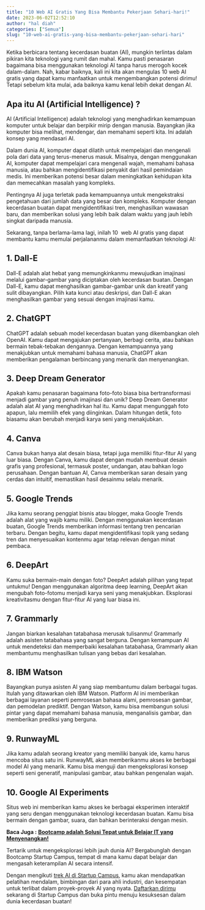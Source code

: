 ```yaml
---
title: "10 Web AI Gratis Yang Bisa Membantu Pekerjaan Sehari-hari!"
date: 2023-06-02T12:52:10
author: "hal diah"
categories: ["Semua"]
slug: "10-web-ai-gratis-yang-bisa-membantu-pekerjaan-sehari-hari"
---
```


Ketika berbicara tentang kecerdasan buatan (AI), mungkin terlintas dalam pikiran kita teknologi yang rumit dan mahal. Kamu pasti penasaran bagaimana bisa menggunakan teknologi AI tanpa harus merogoh kocek dalam-dalam. Nah, kabar baiknya, kali ini kita akan mengulas 10 web AI gratis yang dapat kamu manfaatkan untuk mengembangkan potensi dirimu! Tetapi sebelum kita mulai, ada baiknya kamu kenal lebih dekat dengan AI.
## Apa itu AI (Artificial Intelligence) ?
AI (Artificial Intelligence) adalah teknologi yang menghadirkan kemampuan komputer untuk belajar dan berpikir mirip dengan manusia. Bayangkan jika komputer bisa melihat, mendengar, dan memahami seperti kita. Ini adalah konsep yang mendasari AI.

Dalam dunia AI, komputer dapat dilatih untuk mempelajari dan mengenali pola dari data yang terus-menerus masuk. Misalnya, dengan menggunakan AI, komputer dapat mempelajari cara mengenali wajah, memahami bahasa manusia, atau bahkan mengidentifikasi penyakit dari hasil pemindaian medis. Ini memberikan potensi besar dalam meningkatkan kehidupan kita dan memecahkan masalah yang kompleks.

Pentingnya AI juga terletak pada kemampuannya untuk mengekstraksi pengetahuan dari jumlah data yang besar dan kompleks. Komputer dengan kecerdasan buatan dapat mengidentifikasi tren, menghasilkan wawasan baru, dan memberikan solusi yang lebih baik dalam waktu yang jauh lebih singkat daripada manusia.

Sekarang, tanpa berlama-lama lagi, inilah 10  web AI gratis yang dapat membantu kamu memulai perjalananmu dalam memanfaatkan teknologi AI: 
## 1. Dall-E
Dall-E adalah alat hebat yang memungkinkanmu mewujudkan imajinasi melalui gambar-gambar yang diciptakan oleh kecerdasan buatan. Dengan Dall-E, kamu dapat menghasilkan gambar-gambar unik dan kreatif yang sulit dibayangkan. Pilih kata kunci atau deskripsi, dan Dall-E akan menghasilkan gambar yang sesuai dengan imajinasi kamu.
## 2. ChatGPT
ChatGPT adalah sebuah model kecerdasan buatan yang dikembangkan oleh OpenAI. Kamu dapat mengajukan pertanyaan, berbagi cerita, atau bahkan bermain tebak-tebakan dengannya. Dengan kemampuannya yang menakjubkan untuk memahami bahasa manusia, ChatGPT akan memberikan pengalaman berbincang yang menarik dan menyenangkan.
## 3. Deep Dream Generator
Apakah kamu penasaran bagaimana foto-foto biasa bisa bertransformasi menjadi gambar yang penuh imajinasi dan unik? Deep Dream Generator adalah alat AI yang menghadirkan hal itu. Kamu dapat mengunggah foto apapun, lalu memilih efek yang diinginkan. Dalam hitungan detik, foto biasamu akan berubah menjadi karya seni yang menakjubkan. 
## 4. Canva
Canva bukan hanya alat desain biasa, tetapi juga memiliki fitur-fitur AI yang luar biasa. Dengan Canva, kamu dapat dengan mudah membuat desain grafis yang profesional, termasuk poster, undangan, atau bahkan logo perusahaan. Dengan bantuan AI, Canva memberikan saran desain yang cerdas dan intuitif, memastikan hasil desainmu selalu menarik.
## 5. Google Trends
Jika kamu seorang penggiat bisnis atau blogger, maka Google Trends adalah alat yang wajib kamu miliki. Dengan menggunakan kecerdasan buatan, Google Trends memberikan informasi tentang tren pencarian terbaru. Dengan begitu, kamu dapat mengidentifikasi topik yang sedang tren dan menyesuaikan kontenmu agar tetap relevan dengan minat pembaca.
## 6. DeepArt
Kamu suka bermain-main dengan foto? DeepArt adalah pilihan yang tepat untukmu! Dengan menggunakan algoritma deep learning, DeepArt akan mengubah foto-fotomu menjadi karya seni yang menakjubkan. Eksplorasi kreativitasmu dengan fitur-fitur AI yang luar biasa ini.
## 7. Grammarly
Jangan biarkan kesalahan tatabahasa merusak tulisanmu! Grammarly adalah asisten tatabahasa yang sangat berguna. Dengan kemampuan AI untuk mendeteksi dan memperbaiki kesalahan tatabahasa, Grammarly akan membantumu menghasilkan tulisan yang bebas dari kesalahan.
## 8. IBM Watson 
Bayangkan punya asisten AI yang siap membantumu dalam berbagai tugas. Itulah yang ditawarkan oleh IBM Watson. Platform AI ini memberikan berbagai layanan seperti pemrosesan bahasa alami, pemrosesan gambar, dan pemodelan prediktif. Dengan Watson, kamu bisa membangun solusi pintar yang dapat memahami bahasa manusia, menganalisis gambar, dan memberikan prediksi yang berguna.  
## 9. RunwayML
Jika kamu adalah seorang kreator yang memiliki banyak ide, kamu harus mencoba situs satu ini. RunwayML akan memberikanmu akses ke berbagai model AI yang menarik. Kamu bisa menguji dan mengeksplorasi konsep seperti seni generatif, manipulasi gambar, atau bahkan pengenalan wajah.  
## 10. Google AI Experiments
Situs web ini memberikan kamu akses ke berbagai eksperimen interaktif yang seru dengan menggunakan teknologi kecerdasan buatan. Kamu bisa bermain dengan gambar, suara, dan bahkan berinteraksi dengan mesin. 

**Baca Juga :** [**Bootcamp adalah Solusi Tepat untuk Belajar IT yang Menyenangkan!**](https://startupcampus.id/blog/bootcamp-adalah-solusi-tepat-untuk-belajar-it-yang-menyenangkan/)

Tertarik untuk mengeksplorasi lebih jauh dunia AI? Bergabunglah dengan Bootcamp Startup Campus, tempat di mana kamu dapat belajar dan mengasah keterampilan AI secara intensif. 

Dengan mengikuti [trek AI di Startup Campus](https://startupcampus.id/track/artificial-intelligence), kamu akan mendapatkan pelatihan mendalam, bimbingan dari para ahli industri, dan kesempatan untuk terlibat dalam proyek-proyek AI yang nyata. [Daftarkan dirimu ](https://startupcampus.id/daftar/bootcamp-public)sekarang di Startup Campus dan buka pintu menuju kesuksesan dalam dunia kecerdasan buatan!